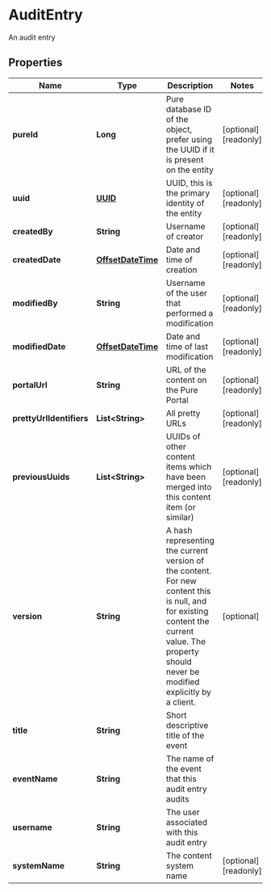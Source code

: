 

# AuditEntry

An audit entry
## Properties

Name | Type | Description | Notes
------------ | ------------- | ------------- | -------------
**pureId** | **Long** | Pure database ID of the object, prefer using the UUID if it is present on the entity |  [optional] [readonly]
**uuid** | [**UUID**](UUID.md) | UUID, this is the primary identity of the entity |  [optional] [readonly]
**createdBy** | **String** | Username of creator |  [optional] [readonly]
**createdDate** | [**OffsetDateTime**](OffsetDateTime.md) | Date and time of creation |  [optional] [readonly]
**modifiedBy** | **String** | Username of the user that performed a modification |  [optional] [readonly]
**modifiedDate** | [**OffsetDateTime**](OffsetDateTime.md) | Date and time of last modification |  [optional] [readonly]
**portalUrl** | **String** | URL of the content on the Pure Portal |  [optional] [readonly]
**prettyUrlIdentifiers** | **List&lt;String&gt;** | All pretty URLs |  [optional] [readonly]
**previousUuids** | **List&lt;String&gt;** | UUIDs of other content items which have been merged into this content item (or similar) |  [optional] [readonly]
**version** | **String** | A hash representing the current version of the content. For new content this is null, and for existing content the current value. The property should never be modified explicitly by a client. |  [optional]
**title** | **String** | Short descriptive title of the event | 
**eventName** | **String** | The name of the event that this audit entry audits | 
**username** | **String** | The user associated with this audit entry | 
**systemName** | **String** | The content system name |  [optional] [readonly]



